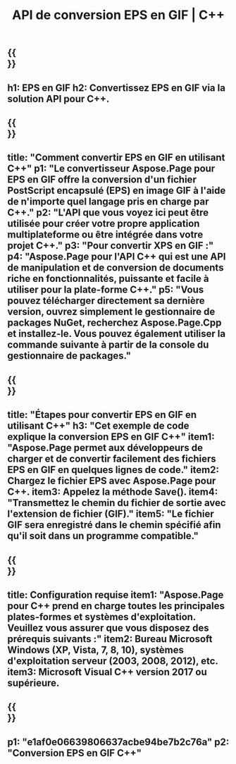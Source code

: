 ﻿---
translation: true
template: /_templates/_conversion-child-cpp.md
title: API de conversion EPS en GIF | C++
url: /cpp/conversion/eps-to-gif/
description: Conversion EPS en GIF fournie par Aspose.Page pour la solution API C++. Fonctionne dans l'environnement d'exécution C++ pour Windows 32 bits, Windows 64 bits et Linux 64 bits.
informat: EPS
outformat: GIF
otherformats: XPS PS
---

{{<section banner>}}
---
h1: EPS en GIF
h2: Convertissez EPS en GIF via la solution API pour C++.
---

{{<section overview>}}
---
title: "Comment convertir EPS en GIF en utilisant C++"
p1: "Le convertisseur Aspose.Page pour EPS en GIF offre la conversion d'un fichier PostScript encapsulé (EPS) en image GIF à l'aide de n'importe quel langage pris en charge par C++."
p2: "L'API que vous voyez ici peut être utilisée pour créer votre propre application multiplateforme ou être intégrée dans votre projet C++."
p3: "Pour convertir XPS en GIF :"
p4: "Aspose.Page pour l'API C++ qui est une API de manipulation et de conversion de documents riche en fonctionnalités, puissante et facile à utiliser pour la plate-forme C++."
p5: "Vous pouvez télécharger directement sa dernière version, ouvrez simplement le gestionnaire de packages NuGet, recherchez Aspose.Page.Cpp et installez-le. Vous pouvez également utiliser la commande suivante à partir de la console du gestionnaire de packages."
---

{{<section feature1>}}
---
title: "Étapes pour convertir EPS en GIF en utilisant C++"
h3: "Cet exemple de code explique la conversion EPS en GIF C++"
item1: "Aspose.Page permet aux développeurs de charger et de convertir facilement des fichiers EPS en GIF en quelques lignes de code."
item2: Chargez le fichier EPS avec Aspose.Page pour C++.
item3: Appelez la méthode Save().
item4: "Transmettez le chemin du fichier de sortie avec l'extension de fichier (GIF)."
item5: "Le fichier GIF sera enregistré dans le chemin spécifié afin qu'il soit dans un programme compatible."
---

{{<section feature2>}}
---
title: Configuration requise
item1: "Aspose.Page pour C++ prend en charge toutes les principales plates-formes et systèmes d'exploitation. Veuillez vous assurer que vous disposez des prérequis suivants :"
item2: Bureau Microsoft Windows (XP, Vista, 7, 8, 10), systèmes d'exploitation serveur (2003, 2008, 2012), etc.
item3: Microsoft Visual C++ version 2017 ou supérieure.
---

{{<section gist>}}
---
p1: "e1af0e06639806637acbe94be7b2c76a"
p2: "Conversion EPS en GIF C++"
---

